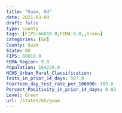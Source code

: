 ```yaml
---
title: "Guam, GU"
date: 2021-03-09
draft: false
type: county
tags: [FIPS:66010.0,FEMA:9.0,,Green]
categories: [GU]
County: Guam
State: GU
FIPS: 66010.0
FEMA_Region: 9.0
Population: 164229.0
NCHS_Urban_Rural_Classification: 
Tests_in_prior_14_days: 507.0
Fourteen_day_test_rate_per_100000: 309.0
Percent_Positivity_in_prior_14_days: 0.02
Level: Green
url: /states/GU/guam
---
```




